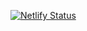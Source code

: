 [![Netlify Status](https://api.netlify.com/api/v1/badges/80d60b7b-f6ff-4740-956a-499eed6942e9/deploy-status)](https://app.netlify.com/sites/peaceful-hugle-e3d09d/deploys)